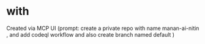# with
Created via MCP UI (prompt: create a private repo with name manan-ai-nitin , and add codeql workflow and also create branch named default )
